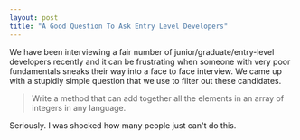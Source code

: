 ```yaml
---
layout: post
title: "A Good Question To Ask Entry Level Developers"
---
```

We have been interviewing a fair number of junior/graduate/entry-level developers recently and it can be frustrating when someone with very poor fundamentals sneaks their way into a face to face interview. We came up with a stupidly simple question that we use to filter out these candidates.

> Write a method that can add together all the elements in an array of integers in any language.

Seriously. I was shocked how many people just can't do this.